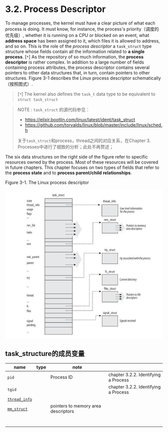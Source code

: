 # 3.2. Process Descriptor

To manage processes, the kernel must have a clear picture of what each process is doing. It must
know, for instance, the process's priority（调度的优先级）, whether it is running on a CPU or blocked on an event, what **address space** has been assigned to it, which files it is allowed to address, and so on. This is
the role of the *process descriptor* a  `task_struct` type structure whose fields contain all the
information related to **a single process**. [`*`] As the repository of so much information, the **process
descriptor** is rather complex. In addition to a large number of fields containing process attributes,
the process descriptor contains several pointers to other data structures that, in turn, contain
pointers to other structures. Figure 3-1 describes the Linux process descriptor schematically（按照图式）.

> [`*`] The kernel also defines the  `task_t` data type to be equivalent to  `struct task_struct` 

> NOTE :  `task_struct` 的源代码参见：
>
> - https://elixir.bootlin.com/linux/latest/ident/task_struct
> - https://github.com/torvalds/linux/blob/master/include/linux/sched.h
> 
> 关于`task_struct`和process，thread之间的对应关系，在Chapter 3. Processes中进行了细致的分析；此处不再赘述；

The six data structures on the right side of the figure refer to specific resources owned by the
process. Most of these resources will be covered in future chapters. This chapter focuses on two
types of fields that refer to the **process state** and to **process parent/child relationships**.

Figure 3-1. The Linux process descriptor

![](./Figure3-1-The-Linux-process-descriptor.jpg)



## task_structure的成员变量

| name                                                         | type | note                                |                                      |
| ------------------------------------------------------------ | ---- | ----------------------------------- | ------------------------------------ |
| `pid`                                                        |      | Process ID                          | chapter 3.2.2. Identifying a Process |
| `tgid`                                                       |      |                                     | chapter 3.2.2. Identifying a Process |
| [`thread_info`](https://elixir.bootlin.com/linux/latest/ident/thread_info) |      |                                     |                                      |
| [`mm_struct`](https://elixir.bootlin.com/linux/latest/ident/mm_struct) |      | pointers to memory area descriptors |                                      |
|                                                              |      |                                     |                                      |
|                                                              |      |                                     |                                      |
|                                                              |      |                                     |                                      |
|                                                              |      |                                     |                                      |
|                                                              |      |                                     |                                      |
|                                                              |      |                                     |                                      |
|                                                              |      |                                     |                                      |

